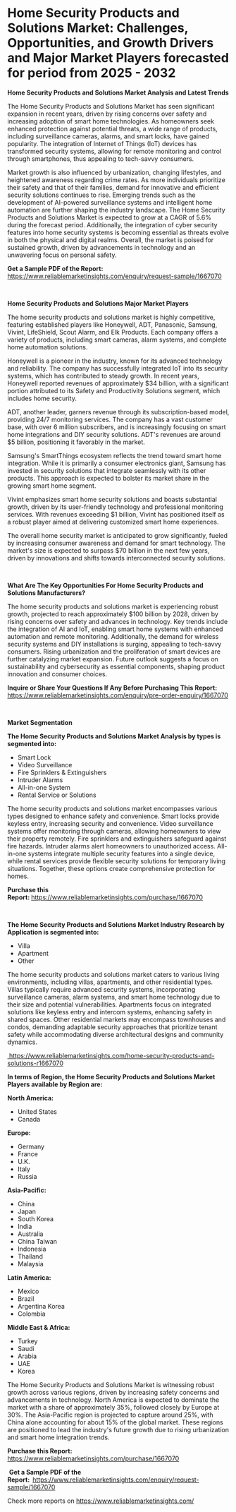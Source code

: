 <p><h1>Home Security Products and Solutions Market: Challenges, Opportunities, and Growth Drivers and Major Market Players forecasted for period from 2025 - 2032</h1></p><p><strong>Home Security Products and Solutions Market Analysis and Latest Trends</strong></p>
<p><p>The Home Security Products and Solutions Market has seen significant expansion in recent years, driven by rising concerns over safety and increasing adoption of smart home technologies. As homeowners seek enhanced protection against potential threats, a wide range of products, including surveillance cameras, alarms, and smart locks, have gained popularity. The integration of Internet of Things (IoT) devices has transformed security systems, allowing for remote monitoring and control through smartphones, thus appealing to tech-savvy consumers.</p><p>Market growth is also influenced by urbanization, changing lifestyles, and heightened awareness regarding crime rates. As more individuals prioritize their safety and that of their families, demand for innovative and efficient security solutions continues to rise. Emerging trends such as the development of AI-powered surveillance systems and intelligent home automation are further shaping the industry landscape. The Home Security Products and Solutions Market is expected to grow at a CAGR of 5.6% during the forecast period. Additionally, the integration of cyber security features into home security systems is becoming essential as threats evolve in both the physical and digital realms. Overall, the market is poised for sustained growth, driven by advancements in technology and an unwavering focus on personal safety.</p></p>
<p><strong>Get a Sample PDF of the Report:&nbsp;</strong> <a href="https://www.reliablemarketinsights.com/enquiry/request-sample/1667070?utm_campaign=3270&utm_medium=2&utm_source=Github&utm_content=ia&utm_term=06032025&utm_id=home-security-products-and-solutions">https://www.reliablemarketinsights.com/enquiry/request-sample/1667070</a></p>
<p>&nbsp;</p>
<p><strong>Home Security Products and Solutions Major Market Players</strong></p>
<p><p>The home security products and solutions market is highly competitive, featuring established players like Honeywell, ADT, Panasonic, Samsung, Vivint, LifeShield, Scout Alarm, and Elk Products. Each company offers a variety of products, including smart cameras, alarm systems, and complete home automation solutions.</p><p>Honeywell is a pioneer in the industry, known for its advanced technology and reliability. The company has successfully integrated IoT into its security systems, which has contributed to steady growth. In recent years, Honeywell reported revenues of approximately $34 billion, with a significant portion attributed to its Safety and Productivity Solutions segment, which includes home security.</p><p>ADT, another leader, garners revenue through its subscription-based model, providing 24/7 monitoring services. The company has a vast customer base, with over 6 million subscribers, and is increasingly focusing on smart home integrations and DIY security solutions. ADT's revenues are around $5 billion, positioning it favorably in the market.</p><p>Samsung's SmartThings ecosystem reflects the trend toward smart home integration. While it is primarily a consumer electronics giant, Samsung has invested in security solutions that integrate seamlessly with its other products. This approach is expected to bolster its market share in the growing smart home segment.</p><p>Vivint emphasizes smart home security solutions and boasts substantial growth, driven by its user-friendly technology and professional monitoring services. With revenues exceeding $1 billion, Vivint has positioned itself as a robust player aimed at delivering customized smart home experiences.</p><p>The overall home security market is anticipated to grow significantly, fueled by increasing consumer awareness and demand for smart technology. The market's size is expected to surpass $70 billion in the next few years, driven by innovations and shifts towards interconnected security solutions.</p></p>
<p>&nbsp;</p>
<p><strong>What Are The Key Opportunities For Home Security Products and Solutions Manufacturers?</strong></p>
<p><p>The home security products and solutions market is experiencing robust growth, projected to reach approximately $100 billion by 2028, driven by rising concerns over safety and advances in technology. Key trends include the integration of AI and IoT, enabling smart home systems with enhanced automation and remote monitoring. Additionally, the demand for wireless security systems and DIY installations is surging, appealing to tech-savvy consumers. Rising urbanization and the proliferation of smart devices are further catalyzing market expansion. Future outlook suggests a focus on sustainability and cybersecurity as essential components, shaping product innovation and consumer choices.</p></p>
<p><strong>Inquire or Share Your Questions If Any Before Purchasing This Report:</strong> <a href="https://www.reliablemarketinsights.com/enquiry/pre-order-enquiry/1667070?utm_campaign=3270&utm_medium=2&utm_source=Github&utm_content=ia&utm_term=06032025&utm_id=home-security-products-and-solutions">https://www.reliablemarketinsights.com/enquiry/pre-order-enquiry/1667070</a></p>
<p>&nbsp;</p>
<p><strong>Market Segmentation</strong></p>
<p><strong>The Home Security Products and Solutions Market Analysis by types is segmented into:</strong></p>
<p><ul><li>Smart Lock</li><li>Video Surveillance</li><li>Fire Sprinklers & Extinguishers</li><li>Intruder Alarms</li><li>All-in-one System</li><li>Rental Service or Solutions</li></ul></p>
<p><p>The home security products and solutions market encompasses various types designed to enhance safety and convenience. Smart locks provide keyless entry, increasing security and convenience. Video surveillance systems offer monitoring through cameras, allowing homeowners to view their property remotely. Fire sprinklers and extinguishers safeguard against fire hazards. Intruder alarms alert homeowners to unauthorized access. All-in-one systems integrate multiple security features into a single device, while rental services provide flexible security solutions for temporary living situations. Together, these options create comprehensive protection for homes.</p></p>
<p><strong>Purchase this Report:&nbsp;</strong><a href="https://www.reliablemarketinsights.com/purchase/1667070?utm_campaign=3270&utm_medium=2&utm_source=Github&utm_content=ia&utm_term=06032025&utm_id=home-security-products-and-solutions">https://www.reliablemarketinsights.com/purchase/1667070</a></p>
<p>&nbsp;</p>
<p><strong>The Home Security Products and Solutions Market Industry Research by Application is segmented into:</strong></p>
<p><ul><li>Villa</li><li>Apartment</li><li>Other</li></ul></p>
<p><p>The home security products and solutions market caters to various living environments, including villas, apartments, and other residential types. Villas typically require advanced security systems, incorporating surveillance cameras, alarm systems, and smart home technology due to their size and potential vulnerabilities. Apartments focus on integrated solutions like keyless entry and intercom systems, enhancing safety in shared spaces. Other residential markets may encompass townhouses and condos, demanding adaptable security approaches that prioritize tenant safety while accommodating diverse architectural designs and community dynamics.</p></p>
<p><a href="https://www.reliablemarketinsights.com/home-security-products-and-solutions-r1667070?utm_campaign=3270&utm_medium=2&utm_source=Github&utm_content=ia&utm_term=06032025&utm_id=home-security-products-and-solutions">&nbsp;https://www.reliablemarketinsights.com/home-security-products-and-solutions-r1667070</a></p>
<p><strong>In terms of Region, the Home Security Products and Solutions Market Players available by Region are:</strong></p>
<p>
    <p> <strong> North America: </strong>
        <ul>
            <li>United States</li>
            <li>Canada</li>
        </ul>
        </p> 
    <p> <strong> Europe: </strong>
        <ul>
            <li>Germany</li>
            <li>France</li>
            <li>U.K.</li>
            <li>Italy</li>
            <li>Russia</li>
        </ul>
        </p> 
    <p> <strong> Asia-Pacific: </strong>
        <ul>
            <li>China</li>
            <li>Japan</li>
            <li>South Korea</li>
            <li>India</li>
            <li>Australia</li>
            <li>China Taiwan</li>
            <li>Indonesia</li>
            <li>Thailand</li>
            <li>Malaysia</li>
        </ul>
        </p> 
    <p> <strong> Latin America: </strong>
        <ul>
            <li>Mexico</li>
            <li>Brazil</li>
            <li>Argentina Korea</li>
            <li>Colombia</li>
        </ul>
        </p> 
    <p> <strong> Middle East & Africa: </strong>
        <ul>
            <li>Turkey</li>
            <li>Saudi</li>
            <li>Arabia</li>
            <li>UAE</li>
            <li>Korea</li>
        </ul>
    </p>
    </p>
<p><p>The Home Security Products and Solutions Market is witnessing robust growth across various regions, driven by increasing safety concerns and advancements in technology. North America is expected to dominate the market with a share of approximately 35%, followed closely by Europe at 30%. The Asia-Pacific region is projected to capture around 25%, with China alone accounting for about 15% of the global market. These regions are positioned to lead the industry's future growth due to rising urbanization and smart home integration trends.</p></p>
<p><strong>Purchase this Report: </strong><a href="https://www.reliablemarketinsights.com/purchase/1667070?utm_campaign=3270&utm_medium=2&utm_source=Github&utm_content=ia&utm_term=06032025&utm_id=home-security-products-and-solutions">https://www.reliablemarketinsights.com/purchase/1667070</a></p>
<p>&nbsp;<strong>Get a Sample PDF of the Report:&nbsp;&nbsp;</strong><a href="https://www.reliablemarketinsights.com/enquiry/request-sample/1667070?utm_campaign=3270&utm_medium=2&utm_source=Github&utm_content=ia&utm_term=06032025&utm_id=home-security-products-and-solutions">https://www.reliablemarketinsights.com/enquiry/request-sample/1667070</a></p>
<p><strong></strong></p>
<p>Check more reports on <a href="https://www.reliablemarketinsights.com/?utm_campaign=3270&utm_medium=2&utm_source=Github&utm_content=ia&utm_term=06032025&utm_id=home-security-products-and-solutions">https://www.reliablemarketinsights.com/</a></p>